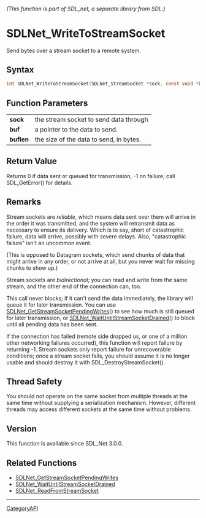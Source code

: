 ###### (This function is part of SDL_net, a separate library from SDL.)
# SDLNet_WriteToStreamSocket

Send bytes over a stream socket to a remote system.

## Syntax

```c
int SDLNet_WriteToStreamSocket(SDLNet_StreamSocket *sock, const void *buf, int buflen);

```

## Function Parameters

|                |                                         |
| -------------- | --------------------------------------- |
| **sock**       | the stream socket to send data through  |
| **buf**        | a pointer to the data to send.          |
| **buflen**     | the size of the data to send, in bytes. |

## Return Value

Returns 0 if data sent or queued for transmission, -1 on failure; call
SDL_GetError() for details.

## Remarks

Stream sockets are _reliable_, which means data sent over them will arrive
in the order it was transmitted, and the system will retransmit data as
necessary to ensure its delivery. Which is to say, short of catastrophic
failure, data will arrive, possibly with severe delays. Also, "catastrophic
failure" isn't an uncommon event.

(This is opposed to Datagram sockets, which send chunks of data that might
arrive in any order, or not arrive at all, but you never wait for missing
chunks to show up.)

Stream sockets are _bidirectional_; you can read and write from the same
stream, and the other end of the connection can, too.

This call never blocks; if it can't send the data immediately, the library
will queue it for later transmission. You can use
[SDLNet_GetStreamSocketPendingWrites](SDLNet_GetStreamSocketPendingWrites.md)()
to see how much is still queued for later transmission, or
[SDLNet_WaitUntilStreamSocketDrained](SDLNet_WaitUntilStreamSocketDrained.md)()
to block until all pending data has been sent.

If the connection has failed (remote side dropped us, or one of a million
other networking failures occurred), this function will report failure by
returning -1. Stream sockets only report failure for unrecoverable
conditions; once a stream socket fails, you should assume it is no longer
usable and should destroy it with SDL_DestroyStreamSocket().

## Thread Safety

You should not operate on the same socket from multiple threads at the same
time without supplying a serialization mechanism. However, different
threads may access different sockets at the same time without problems.

## Version

This function is available since SDL_Net 3.0.0.

## Related Functions

* [SDLNet_GetStreamSocketPendingWrites](SDLNet_GetStreamSocketPendingWrites.md)
* [SDLNet_WaitUntilStreamSocketDrained](SDLNet_WaitUntilStreamSocketDrained.md)
* [SDLNet_ReadFromStreamSocket](SDLNet_ReadFromStreamSocket.md)

----
[CategoryAPI](CategoryAPI.md)

